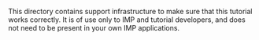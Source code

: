 This directory contains support infrastructure to make sure that this
tutorial works correctly. It is of use only to IMP and tutorial developers,
and does not need to be present in your own IMP applications.
